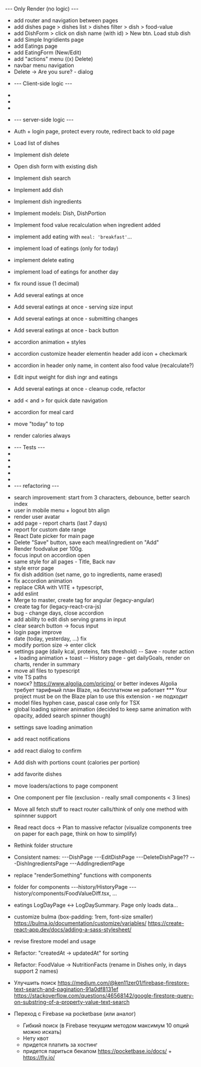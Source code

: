 --- Only Render (no logic) ---

- add router and navigation between pages
- add dishes page > dishes list > dishes filter > dish > food-value
- add DishForm > click on dish name (with id) > New btn. Load stub dish
- add Simple Ingridients page
- add Eatings page
- add EatingForm (New/Edit)
- add "actions" menu ((x) Delete)
- navbar menu navigation
- Delete -> Are you sure? - dialog

* --- Client-side logic ---
*
*
*

* --- server-side logic ---

- Auth + login page, protect every route, redirect back to old page
- Load list of dishes
- Implement dish delete
- Open dish form with existing dish
- Implement dish search
- Implement add dish
- Implement dish ingredients
- Implement models: Dish, DishPortion
- Implement food value recalculation when ingredient added
- implement add eating with `meal: 'breakfast'`...
- implement load of eatings (only for today)
- implement delete eating
- implement load of eatings for another day
- fix round issue (1 decimal)

- Add several eatings at once
- Add several eatings at once - serving size input
- Add several eatings at once - submitting changes
- Add several eatings at once - back button
- accordion animation + styles
- accordion customize header elementin header add icon + checkmark
- accordion in header only name, in content also food value (recalculate?)
- Edit input weight for dish ingr and eatings
- Add several eatings at once - cleanup code, refactor
- add < and > for quick date navigation
- accordion for meal card
- move "today" to top
- render calories always

* --- Tests ---
*
*
*
*
*
* --- refactoring ---

- search improvement: start from 3 characters, debounce, better search index
- user in mobile menu + logout btn align
- render user avatar
- add page - report charts (last 7 days)
- report for custom date range
- React Date picker for main page
- Delete "Save" button, save each meal/ingredient on "Add"
- Render foodvalue per 100g.
- focus input on accordion open
- same style for all pages - Title, Back nav
- style error page
- fix dish addition (set name, go to ingredients, name erased)
- fix accordion animation
- replace CRA with VITE + typescript,
- add eslint
- Merge to master, create tag for angular (legacy-angular)
- create tag for (legacy-react-cra-js)
- bug - change days, close accordion
- add ability to edit dish serving grams in input
- clear search button -> focus input
- login page improve
- date (today, yesterday, ...) fix
- modify portion size -> enter click
- settings page (daily kcal, proteins, fats threshold)
  -- Save - router action + loading animation + toast
  -- History page - get dailyGoals, render on charts, render in summary
- move all files to typescript
- vite TS paths
- поиск? https://www.algolia.com/pricing/ or better indexes
  Algolia требует тарифный план Blaze, на бесплатном не работает
  \*\*\* Your project must be on the Blaze plan to use this extension - не подходит
- model files hyphen case, pascal case only for TSX
- global loading spinner animation (decided to keep same animation with opacity, added search spinner though)

* settings save loading animation
* add react notifications
* add react dialog to confirm
* Add dish with portions count (calories per portion)
* add favorite dishes

* move loaders/actions to page component
* One component per file (exclusion - really small components < 3 lines)
* Move all fetch stuff to react router calls/think of only one method with spinnner support

* Read react docs -> Plan to massive refactor (visualize components tree on paper for each page, think on how to simplify)
* Rethink folder structure
* Consistent names:
  ---DishPage
  ---EditDishPage
  ---DeleteDishPage??
  ---DishIngredientsPage
  ---AddIngredientPage
* replace "renderSomething" functions with components
* folder for components
  ---history/HistoryPage
  ---history/components/FoodValueDiff.tsx, ...
* eatings LogDayPage <-> LogDaySummary. Page only loads data...

* customize bulma (box-padding: 1rem, font-size smaller)
  https://bulma.io/documentation/customize/variables/
  https://create-react-app.dev/docs/adding-a-sass-stylesheet/

* revise firestore model and usage

* Refactor: "createdAt -> updatedAt" for sorting
* Refactor: FoodValue -> NutritionFacts (rename in Dishes only, in days support 2 names)
* Улучшить поиск
  https://medium.com/@ken11zer01/firebase-firestore-text-search-and-pagination-91a0df8131ef
  https://stackoverflow.com/questions/46568142/google-firestore-query-on-substring-of-a-property-value-text-search

* Переход с Firebase на pocketbase (или аналог)
  - Гибкий поиск (в Firebase текущим методом максимум 10 опций можно искать)
  - Нету квот
  * придется платить за хостинг
  * придется париться бекапом
    https://pocketbase.io/docs/ + https://fly.io/
